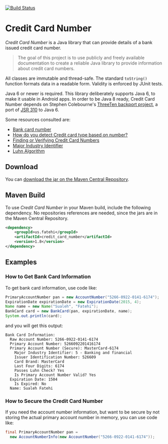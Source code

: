 [![Build Status](https://travis-ci.org/sualeh/credit_card_number.svg)](https://travis-ci.org/sualeh/credit_card_number)

# Credit Card Number

*Credit Card Number* is a Java library that can provide details of a bank issued credit card number. 

> The goal of this project is to use publicly and freely available documentation to create a reliable Java library to provide information about credit card numbers.

All classes are immutable and thread-safe. The standard `toString()` function formats data in a readable form. Validity is enforced by JUnit tests. 

Java 6 or newer is required. This library deliberately supports Java 6, to make it usable in Android apps. In order to be Java 8 ready, Credit Card Number depends on Stephen Colebourne's [ThreeTen backport project](https://github.com/ThreeTen/threetenbp), a port of [JSR 310](https://jcp.org/en/jsr/detail?id=310) to Java 6. 

Some resources consulted are:
* [Bank card number](http://en.wikipedia.org/wiki/Bank_card_number)
* [How do you detect Credit card type based on number?](http://stackoverflow.com/questions/72768/how-do-you-detect-credit-card-type-based-on-number)  
* [Finding or Verifying Credit Card Numbers](http://www.regular-expressions.info/creditcard.html)
* [Major Industry Identifier](https://en.wikipedia.org/wiki/Bank_card_number#Major_Industry_Identifier_.28MII.29)
* [Luhn Algorithm](http://en.wikipedia.org/wiki/Luhn_algorithm)

## Download

You can [download the jar on the Maven Central Repository](http://search.maven.org/#search%7Cga%7C1%7Ca%3A%22credit_card_number%22).

## Maven Build

To use *Credit Card Number* in your Maven build, include the following dependency. No repositories references are needed, since the jars are in the Maven Central Repository.
```xml
<dependency>
    <groupId>us.fatehi</groupId>
    <artifactId>credit_card_number</artifactId>
    <version>1.8</version>
</dependency>
```

## Examples

### How to Get Bank Card Information

To get bank card information, use code like:
```java
PrimaryAccountNumber pan = new AccountNumber("5266-0922-0141-6174");
ExpirationDate expirationDate = new ExpirationDate(2015, 4);
Name name = new Name("Sualeh", "Fatehi");
BankCard card = new BankCard(pan, expirationDate, name);
System.out.println(card);
```
and you will get this output:
```
Bank Card Information: 
  Raw Account Number: 5266-0922-0141-6174
  Primary Account Number: 5266092201416174
  Primary Account Number (Secure): MasterCard-6174
    Major Industry Identifier: 5 - Banking and financial
    Issuer Identification Number: 526609
    Card Brand: MasterCard
    Last Four Digits: 6174
    Passes Luhn Check? Yes
    Is Primary Account Number Valid? Yes
  Expiration Date: 1504
    Is Expired: No
  Name: Sualeh Fatehi
```

### How to Secure the Credit Card Number

If you need the account number information, but want to be secure by not storing the actual primary account number in memory, you can use code like:
```java
final PrimaryAccountNumber pan = 
  new AccountNumberInfo(new AccountNumber("5266-0922-0141-6174"));
```
